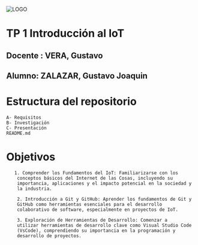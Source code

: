 ![LOGO](https://github.com/ISPC-TST-PI-I-2024/MNRP-JoaquinZalazar-PI/assets/141375378/59da2e83-2ba6-4edd-b12b-e7b62261b134)

# TP 1 Introducción al IoT

## Docente : VERA, Gustavo  

## Alumno: ZALAZAR, Gustavo Joaquin

# Estructura del repositorio   
    A- Requisitos
    B- Investigación 
    C- Presentación
    README.md

# Objetivos

       1. Comprender los Fundamentos del IoT: Familiarizarse con los 
        conceptos básicos del Internet de las Cosas, incluyendo su 
        importancia, aplicaciones y el impacto potencial en la sociedad y 
        la industria.
        
        2. Introducción a Git y GitHub: Aprender los fundamentos de Git y 
        GitHub como herramientas esenciales para el desarrollo 
        colaborativo de software, especialmente en proyectos de IoT.
        
        3. Exploración de Herramientas de Desarrollo: Comenzar a 
        utilizar herramientas de desarrollo clave como Visual Studio Code 
        (VsCode), comprendiendo su importancia en la programación y 
        desarrollo de proyectos.
